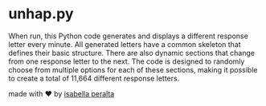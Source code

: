 # unhap.py

When run, this Python code generates and displays a different response letter every minute. All generated letters have a common skeleton that defines their basic structure. There are also dynamic sections that change from one response letter to the next. The code is designed to randomly choose from multiple options for each of these sections, making it possible to create a total of 11,664 different response letters. 

made with ❤️ by [isabella peralta](https://www.isabellaperalta.com/)
